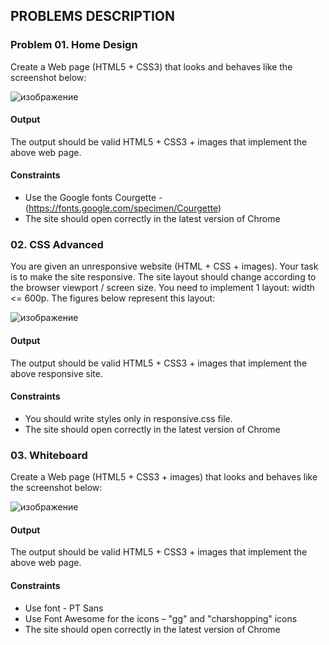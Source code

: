 ## PROBLEMS DESCRIPTION


### Problem 01.	Home Design

Create a Web page (HTML5 + CSS3) that looks and behaves like the screenshot below:

![изображение](https://user-images.githubusercontent.com/82647282/220204314-6f8428e8-8541-4360-8468-75ccd5ab7d7f.png)

#### Output

The output should be valid HTML5 + CSS3 + images that implement the above web page.

#### Constraints

  +	Use the Google fonts Courgette - (https://fonts.google.com/specimen/Courgette)
  +	The site should open correctly in the latest version of Chrome

### 02. CSS Advanced

You are given an unresponsive website (HTML + CSS + images). Your task is to make the site responsive. The site layout should change according to the browser viewport / screen size. You need to implement 1 layout: width <= 600p. The figures below represent this layout:

![изображение](https://user-images.githubusercontent.com/82647282/220204452-fcfee01a-44cb-422d-ac55-d4974da8ae54.png)

#### Output

The output should be valid HTML5 + CSS3 + images that implement the above responsive site.

#### Constraints

  +	You should write styles only in responsive.css file.
  +	The site should open correctly in the latest version of Chrome

### 03.	Whiteboard

Create a Web page (HTML5 + CSS3 + images) that looks and behaves like the screenshot below:

![изображение](https://user-images.githubusercontent.com/82647282/220204570-99faaab7-4811-4689-897e-291c6fdd117b.png)

#### Output

The output should be valid HTML5 + CSS3 + images that implement the above web page.

#### Constraints

  +	Use font - PT Sans
  +	Use Font Awesome for the icons – "gg" and "charshopping" icons
  +	The site should open correctly in the latest version of Chrome